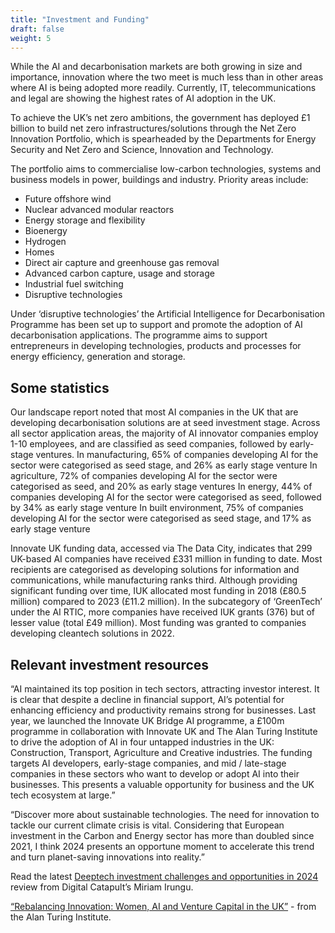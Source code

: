 ```yaml
---
title: "Investment and Funding"
draft: false
weight: 5
---
```

While the AI and decarbonisation markets are both growing in size and importance, innovation where the two meet is much less than in other areas where AI is being adopted more readily. Currently, IT, telecommunications and legal are showing the highest rates of AI adoption in the UK.

To achieve the UK’s net zero ambitions, the government has deployed £1 billion to build net zero infrastructures/solutions through the Net Zero Innovation Portfolio, which is spearheaded by the Departments for Energy Security and Net Zero and Science, Innovation and Technology. 

The portfolio aims to commercialise low-carbon technologies, systems and business models in power, buildings and industry. Priority areas include: 
- Future offshore wind 
- Nuclear advanced modular reactors
- Energy storage and flexibility
- Bioenergy
- Hydrogen
- Homes
- Direct air capture and greenhouse gas removal
- Advanced carbon capture, usage and storage
- Industrial fuel switching
- Disruptive technologies

Under ‘disruptive technologies’ the Artificial Intelligence for Decarbonisation Programme has been set up to support and promote the adoption of AI decarbonisation applications. The programme aims to support entrepreneurs in developing technologies, products and processes for energy efficiency, generation and storage. 

## Some statistics

Our landscape report noted that most AI companies in the UK that are developing decarbonisation solutions are at seed investment stage. 
Across all sector application areas, the majority of AI innovator companies employ 1-10 employees, and are classified as seed companies, followed by early-stage ventures. 
In manufacturing, 65% of companies developing AI for the sector were categorised as seed stage, and 26% as early stage venture
In agriculture, 72% of companies developing AI for the sector were categorised as seed, and 20% as early stage ventures
In energy, 44% of companies developing AI for the sector were categorised as seed, followed by 34% as early stage venture 
In built environment, 75% of companies developing AI for the sector were categorised as seed stage, and 17% as early stage venture

Innovate UK funding data, accessed via The Data City, indicates that 299 UK-based AI companies have received £331 million in funding to date. Most recipients are categorised as developing solutions for information and communications, while manufacturing ranks third. Although providing significant funding over time, IUK allocated most funding in 2018 (£80.5 million) compared to 2023 (£11.2 million). In the subcategory of ‘GreenTech’ under the AI RTIC, more companies have received IUK grants (376) but of lesser value (total £49 million). Most funding was granted to companies developing cleantech solutions in 2022.

## Relevant investment resources

“AI maintained its top position in tech sectors, attracting investor interest. It is clear that despite a decline in financial support, AI’s potential for enhancing efficiency and productivity remains strong for businesses. Last year, we launched the Innovate UK Bridge AI programme, a £100m programme in collaboration with Innovate UK and The Alan Turing Institute to drive the adoption of AI in four untapped industries in the UK: Construction, Transport, Agriculture and Creative industries. The funding targets AI developers, early-stage companies, and mid / late-stage companies in these sectors who want to develop or adopt AI into their businesses. This presents a valuable opportunity for business and the UK tech ecosystem at large.”

“Discover more about sustainable technologies. The need for innovation to tackle our current climate crisis is vital. Considering that European investment in the Carbon and Energy sector has more than doubled since 2021, I think 2024 presents an opportune moment to accelerate this trend and turn planet-saving innovations into reality.”

Read the latest [Deeptech investment challenges and opportunities in 2024](https://www.digicatapult.org.uk/expertise/blogs/post/deeptech-investment-challenges-and-opportunities-in-2024/?utm_source=linkedin&utm_medium=owned_social&utm_term=&utm_content=&utm_campaign=investor_attitude_blog) review from Digital Catapult’s Miriam Irungu. 

[“Rebalancing Innovation: Women, AI and Venture Capital in the UK”](https://www.youtube.com/watch?v=IMNvTzs1SwM) - from the Alan Turing Institute.
